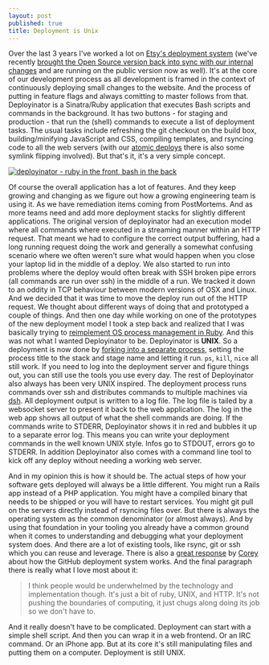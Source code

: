 ```yaml
---
layout: post
published: true
title: Deployment is Unix
---
```


Over the last 3 years I've worked a lot on [Etsy's deployment
system][deployinator] (we've recently [brought the Open Source version back
into sync with our internal changes][deployinator_post] and are running on the
public version now as well). It's at the core of our development process as
all development is framed in the context of continuously deploying small
changes to the website. And the process of putting in feature flags and always
comitting to master follows from that. Deployinator is a Sinatra/Ruby
application that executes Bash scripts and commands in the background. It has
two buttons - for staging and production - that run the (shell) commands to
execute a list of deployment tasks. The usual tasks include refreshing the git
checkout on the build box, building/minifying JavaScript and CSS, compiling
templates, and rsyncing code to all the web servers (with our [atomic
deploys][atomic_deploys] there is also some symlink flipping involved). But
that's it, it's a very simple concept.

[![deployinator - ruby in the front, bash in the
back](/images/deployinator-ruby-bash.png)][talk]

Of course the overall application has a lot of features. And they keep growing
and changing as we figure out how a growing engineering team is using it. As
we have remediation items coming from PostMortems. And as more teams need and
add more deployment stacks for slightly different applications. The original
version of deployinator had an execution model where all commands where
executed in a streaming manner within an HTTP request. That meant we had to
configure the correct output buffering, had a long running request doing the
work and generally a somewhat confusing scenario where we often weren't sure
what would happen when you close your laptop lid in the middle of a deploy. We
also started to run into problems where the deploy would often break with SSH
broken pipe errors (all commands are run over ssh) in the middle of a run. We
tracked it down to an oddity in TCP behaviour between modern versions of OSX
and Linux.  And we decided that it was time to move the deploy run out of the
HTTP request. We thought about different ways of doing that and prototyped a
couple of things. And then one day while working on one of the prototypes of
the new deployment model I took a step back and realized that I was basically
trying to [reimplement OS process management in Ruby][unixtweet]. And this was
not what I wanted Deployinator to be. Deployinator is **UNIX**. So a
deployment is now done by [forking into a separate process][fork], setting the
process title to the stack and stage name and letting it run. `ps`, `kill`,
`nice` all still work. If you need to log into the deployment server and
figure things out, you can still use the tools you use every day. The rest of
Deployinator also always has been very UNIX inspired. The deployment process
runs commands over ssh and distributes commands to multiple machines via
[dsh][dsh]. All deployment output is written to a log file. The log file is
tailed by a websocket server to present it back to the web application. The
log in the web app shows all output of what the shell commands are doing. If
the commands write to STDERR, Deployinator shows it in red and bubbles it up
to a separate error log. This means you can write your deployment commands in
the well known UNIX style. Infos go to STDOUT, errors go to STDERR. In
addition Deployinator also comes with a command line tool to kick off any
deploy without needing a working web server.

And in my opinion this is how it should be. The actual steps of how your
software gets deployed will always be a little different. You might run a
Rails app instead of a PHP application. You might have a compiled binary that
needs to be shipped or you will have to restart services. You might git pull
on the servers directly instead of rsyncing files over. But there is always
the operating system as the common denominator (or almost always). And by
using that foundation in your tooling you already have a common ground when it
comes to understanding and debugging what your deployment system does. And
there are a lot of existing tools, like rsync, git or ssh which you can reuse
and leverage. There is also a [great response][gh_deploy] by [Corey][corey]
about how the GitHub deployment system works. And the final paragraph there
is really what I love most about it:

> I think people would be underwhelmed by the technology and implementation though. It's just a bit of ruby, UNIX, and HTTP. It's not pushing the boundaries of computing, it just chugs along doing its job so we don't have to.

And it really doesn't have to be complicated. Deployment can start with a
simple shell script. And then you can wrap it in a web frontend. Or an IRC
command.  Or an iPhone app. But at its core it's still manipulating files and
putting them on a computer. Deployment is still UNIX.


[deployinator_post]: https://codeascraft.com/2015/02/20/re-introducing-deployinator-now-as-a-gem/
[deployinator]: https://github.com/etsy/deployinator
[talk]: https://speakerdeck.com/mrtazz/the-road-to-success-is-paved-with-small-improvements?slide=68
[atomic_deploys]: https://codeascraft.com/2013/07/01/atomic-deploys-at-etsy/
[fork]: https://github.com/etsy/deployinator/blob/master/lib/deployinator/app.rb#L183
[unixtweet]: https://twitter.com/mrtazz/statuses/380547968174415872
[gh_deploy]: https://gist.github.com/atmos/6631554
[corey]: https://twitter.com/atmos
[dsh]: https://www.netfort.gr.jp/~dancer/software/dsh.html.en
